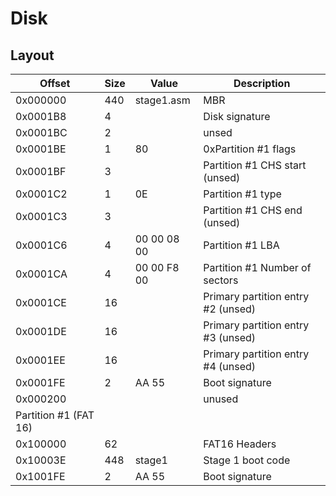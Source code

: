 # Disk

## Layout

| Offset                | Size | Value        | Description                        |
|-----------------------|------|--------------|------------------------------------|
| 0x000000              |  440 | stage1.asm   | MBR                                |
| 0x0001B8              |    4 |              | Disk signature                     |
| 0x0001BC              |    2 |              | unsed                              |
| 0x0001BE              |    1 | 80           | 0xPartition #1 flags               |
| 0x0001BF              |    3 |              | Partition #1 CHS start (unsed)     |
| 0x0001C2              |    1 | 0E           | Partition #1 type                  |
| 0x0001C3              |    3 |              | Partition #1 CHS end (unsed)       |
| 0x0001C6              |    4 | 00 00 08 00  | Partition #1 LBA                   |
| 0x0001CA              |    4 | 00 00 F8 00  | Partition #1 Number of sectors    |
| 0x0001CE              |   16 |              | Primary partition entry #2 (unsed) |
| 0x0001DE              |   16 |              | Primary partition entry #3 (unsed) |
| 0x0001EE              |   16 |              | Primary partition entry #4 (unsed) |
| 0x0001FE              |    2 | AA 55        | Boot signature                     |
| 0x000200              |      |              | unused                             |
| Partition #1 (FAT 16) |
| 0x100000              |   62 |              | FAT16 Headers                      |
| 0x10003E              |  448 | stage1       | Stage 1 boot code                  |
| 0x1001FE              |    2 | AA 55        | Boot signature                     |
